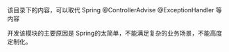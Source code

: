 该目录下的内容，可以取代 Spring @ControllerAdvise @ExceptionHandler 等内容

开发该模块的主要原因是 Spring的太简单，不能满足复杂的业务场景，不能高度定制化。